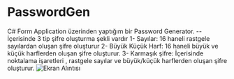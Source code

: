 # PasswordGen
C# Form Application üzerinden yaptığım bir Password Generator.
-- İçerisinde 3 tip şifre oluşturma şekli vardır
1- Sayılar: 16 haneli rastgele sayılardan oluşan şifre oluşturur
2- Büyük Küçük Harf: 16 haneli büyük ve küçük harflerden oluşan şifre oluşturur.
3- Karmaşık şifre: İçerisinde noktalama işaretleri , rastgele sayılar ve büyük/küçük harflerden oluşan şifre oluşturur.
![Ekran Alıntısı](https://user-images.githubusercontent.com/71492392/142691244-0c480d93-bd1d-45fd-9ecb-76edaf7fb311.PNG)
